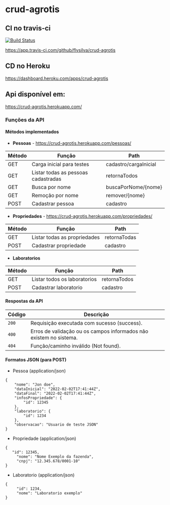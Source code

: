 # crud-agrotis

## CI no travis-ci
[![Build Status](https://app.travis-ci.com/flvsilva/crud-agrotis.svg?branch=main)](https://app.travis-ci.com/flvsilva/crud-agrotis)

https://app.travis-ci.com/github/flvsilva/crud-agrotis


## CD no Heroku

https://dashboard.heroku.com/apps/crud-agrotis

## Api disponível em:
https://crud-agrotis.herokuapp.com/

### Funções da API

#### Métodos implementados

* **Pessoas** - https://crud-agrotis.herokuapp.com/pessoas/

| Método | Função | Path |
|---|---|---|
| GET | Carga inicial para testes | cadastro/cargaInicial |
| GET | Listar todas as pessoas cadastradas | retornaTodos |
| GET | Busca por nome | buscaPorNome/{nome} |
| GET | Remoção por nome | remover/{nome} |
| POST | Cadastrar pessoa | cadastro |

* **Propriedades** - https://crud-agrotis.herokuapp.com/propriedades/

| Método | Função | Path |
|---|---|---|
| GET | Listar todas as propriedades | retornaTodas |
| POST | Cadastrar propriedade | cadastro |

* **Laboratorios**

| Método | Função | Path |
|---|---|---|
| GET | Listar todos os laboratorios | retornaTodos |
| POST | Cadastrar laboratorio | cadastro |

#### Respostas da API

| Código | Descrição |
|---|---|
| `200` | Requisição executada com sucesso (success).|
| `400` | Erros de validação ou os campos informados não existem no sistema.|
| `404` | Função/caminho inválido (Not found).|

#### Formatos JSON (para POST)

+ Pessoa (application/json)

```
{
    "nome": "Jon doe",
    "dataInicial": "2022-02-02T17:41:44Z",
    "dataFinal": "2022-02-02T17:41:44Z",
    "infosPropriedade": {
        "id": 12345
    },
    "laboratorio": {
        "id": 1234
    },
    "observacao": "Usuario de teste JSON"
}

```

+ Propriedade (application/json)

```
{
   "id": 12345,
	 "nome": "Nome Exemplo da fazenda",
	 "cnpj": "12.345.678/0001-10"
}
```

+ Laboratorio (application/json)

```
{
     "id": 1234,
	 "nome": "Laboratorio exemplo"
}
```
